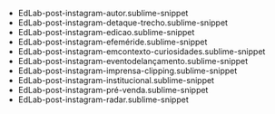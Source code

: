 * EdLab-post-instagram-autor.sublime-snippet
* EdLab-post-instagram-detaque-trecho.sublime-snippet
* EdLab-post-instagram-edicao.sublime-snippet
* EdLab-post-instagram-efeméride.sublime-snippet
* EdLab-post-instagram-emcontexto-curiosidades.sublime-snippet
* EdLab-post-instagram-eventodelançamento.sublime-snippet
* EdLab-post-instagram-imprensa-clipping.sublime-snippet
* EdLab-post-instagram-institucional.sublime-snippet
* EdLab-post-instagram-pré-venda.sublime-snippet
* EdLab-post-instagram-radar.sublime-snippet
